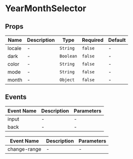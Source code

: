 # YearMonthSelector

## Props

<!-- @vuese:YearMonthSelector:props:start -->

| Name   | Description | Type      | Required | Default |
| ------ | ----------- | --------- | -------- | ------- |
| locale | -           | `String`  | `false`  | -       |
| dark   | -           | `Boolean` | `false`  | -       |
| color  | -           | `String`  | `false`  | -       |
| mode   | -           | `String`  | `false`  | -       |
| month  | -           | `Object`  | `false`  | -       |

<!-- @vuese:YearMonthSelector:props:end -->

## Events

<!-- @vuese:YearMonthSelector:events:start -->

| Event Name | Description | Parameters |
| ---------- | ----------- | ---------- |
| input      | -           | -          |
| back       | -           | -          |

<!-- @vuese:YearMonthSelector:events:end -->

| Event Name   | Description | Parameters |
| ------------ | ----------- | ---------- |
| change-range | -           | -          |

<!-- @vuese:RangeShortcuts:events:end -->
